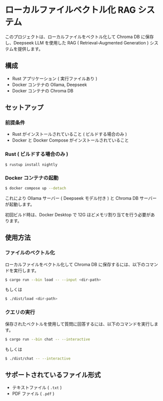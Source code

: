 # ローカルファイルベクトル化 RAG システム

このプロジェクトは、ローカルファイルをベクトル化して Chroma DB に保存し、Deepseek LLM を使用した RAG ( Retrieval-Augmented Generation ) システムを提供します。

## 構成

- Rust アプリケーション ( 実行ファイルあり )
- Docker コンテナの Ollama, Deepseek
- Docker コンテナの Chroma DB

## セットアップ

### 前提条件

- Rust がインストールされていること ( ビルドする場合のみ )
- Docker と Docker Compose がインストールされていること

### Rust ( ビルドする場合のみ )

```
$ rustup install nightly
```

### Docker コンテナの起動

```bash
$ docker compose up --detach
```

これにより Ollama サーバー ( Deepseek モデル付き ) と Chroma DB サーバーが起動します。

初回ビルド時は、Docker Desktop で 12G ほどメモリ割り当てを行う必要があります。

## 使用方法

### ファイルのベクトル化

ローカルファイルをベクトル化して Chroma DB に保存するには、以下のコマンドを実行します。

```bash
$ cargo run --bin load -- --input <dir-path>
```

もしくは

```bash
$ ./dist/load <dir-path>
```

### クエリの実行

保存されたベクトルを使用して質問に回答するには、以下のコマンドを実行します。

```bash
$ cargo run --bin chat -- --interactive
```

もしくは

```bash
$ ./dist/chat -- --interactive
```

## サポートされているファイル形式

- テキストファイル ( `.txt` )
- PDF ファイル ( `.pdf` )
